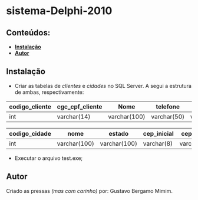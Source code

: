 # sistema-Delphi-2010


## Conteúdos:

* **[Instalação](##instalação)**
* **[Autor](##autor)**

## Instalação
* Criar as tabelas de *clientes* e *cidades* no SQL Server. A segui a estrutura de ambas, respectivamente: 
<table>
<thead>
<th>codigo_cliente</th><th>cgc_cpf_cliente</th><th>Nome</th><th>telefone</th><th>endereco</th><th>bairro</th><th>complemento</th><th>e_mail</th><th>codigo_cidade</th><th>cep</th>
</thead>
  <tbory>
    <tr>
      <td>int</td><td>varchar(14)</td><td>varchar(100)</td><td>varchar(50)</td><td>varchar(10)</td><td>varchar(100)</td><td>varchar(100)</td><td>varchar(100)</td><td>int</td><td>varchar(8)</td>
     </tr>
  </tbory>
</table>

<table>
<thead>
<th>codigo_cidade</th><th>nome</th><th>estado</th><th>cep_inicial</th><th>cep_final</th>
</thead>
  <tbory>
    <tr>
      <td>int</td><td>varchar(100)</td><td>varchar(100)</td><td>varchar(8)</td><td>varchar(8)</td>
     </tr>
</table>

* Executar o arquivo test.exe;

## Autor
Criado as pressas _(mas com carinho)_ por: Gustavo Bergamo Mimim.

